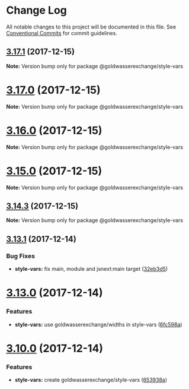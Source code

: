 # Change Log

All notable changes to this project will be documented in this file.
See [Conventional Commits](https://conventionalcommits.org) for commit guidelines.

<a name="3.17.1"></a>
## [3.17.1](https://github.com/goldwasserexchange/javascript/tree/master/packages/style-vars/compare/v3.17.0...v3.17.1) (2017-12-15)




**Note:** Version bump only for package @goldwasserexchange/style-vars

<a name="3.17.0"></a>
# [3.17.0](https://github.com/goldwasserexchange/javascript/tree/master/packages/style-vars/compare/v3.16.0...v3.17.0) (2017-12-15)




**Note:** Version bump only for package @goldwasserexchange/style-vars

<a name="3.16.0"></a>
# [3.16.0](https://github.com/goldwasserexchange/javascript/tree/master/packages/style-vars/compare/v3.15.3...v3.16.0) (2017-12-15)




**Note:** Version bump only for package @goldwasserexchange/style-vars

<a name="3.15.0"></a>
# [3.15.0](https://github.com/goldwasserexchange/javascript/tree/master/packages/style-vars/compare/v3.14.3...v3.15.0) (2017-12-15)




**Note:** Version bump only for package @goldwasserexchange/style-vars

<a name="3.14.3"></a>
## [3.14.3](https://github.com/goldwasserexchange/javascript/tree/master/packages/style-vars/compare/v3.14.2...v3.14.3) (2017-12-15)




**Note:** Version bump only for package @goldwasserexchange/style-vars

<a name="3.13.1"></a>
## [3.13.1](https://github.com/goldwasserexchange/javascript/compare/v3.13.0...v3.13.1) (2017-12-14)


### Bug Fixes

* **style-vars:** fix main, module and jsnext:main target ([32eb3d5](https://github.com/goldwasserexchange/javascript/commit/32eb3d5))




<a name="3.13.0"></a>
# [3.13.0](https://github.com/goldwasserexchange/javascript/compare/v3.12.0...v3.13.0) (2017-12-14)


### Features

* **style-vars:** use goldwasserexchange/widths in style-vars ([6fc598a](https://github.com/goldwasserexchange/javascript/commit/6fc598a))




<a name="3.10.0"></a>
# [3.10.0](https://github.com/goldwasserexchange/javascript/compare/v3.9.1...v3.10.0) (2017-12-14)


### Features

* **style-vars:** create goldwasserexchange/style-vars ([653938a](https://github.com/goldwasserexchange/javascript/commit/653938a))
